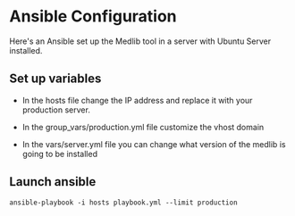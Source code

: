 # Ansible Configuration

Here's an Ansible set up the Medlib tool in a server with Ubuntu Server installed.

## Set up variables

 - In the hosts file change the IP address and replace it with your production server.

 - In the group_vars/production.yml file customize the vhost domain

 - In the vars/server.yml file you can change what version of the medlib is going to be installed

## Launch ansible

```
ansible-playbook -i hosts playbook.yml --limit production
```
